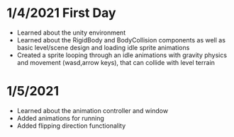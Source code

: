 # 1/4/2021   First Day
- Learned about the unity environment
- Learned about the RigidBody and BodyCollision components as well as basic level/scene design and loading idle sprite animations
- Created a sprite looping through an idle animations with gravity physics and movement (wasd,arrow keys), that can collide with level terrain

# 1/5/2021
- Learned about the animation controller and window 
- Added animations for running 
- Added flipping direction functionality

